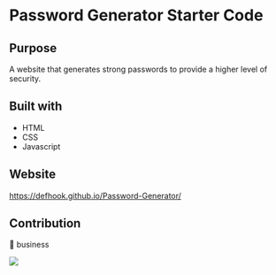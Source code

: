 # Password Generator Starter Code

## Purpose
A website that generates strong passwords to provide a higher level of security. 

## Built with 
* HTML
* CSS
* Javascript

## Website
https://defhook.github.io/Password-Generator/

## Contribution
🙉 business


![]("C:\Users\defho\OneDrive\Desktop\projects\friendly-parakeet\assets\password_generator_screenshot.png")
